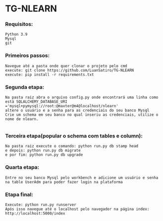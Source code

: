 # TG-NLEARN


### Requisitos:

```
Python 3.9
Mysql
git

```

### Primeiros passos:

```
Navegue até a pasta onde quer clonar o projeto pelo cmd
execute: git clone https://github.com/LuanSatiro/TG-NLEARN
execute: pip install -r requirements.txt
```

### Segunda etapa: 

```
Na pasta raiz abra o arquivo config.py onde encontrará uma linha como está SQLALCHEMY_DATABASE_URI ='mysql+pymysql://root:@maxter@m4@localhost/nlearn'
altere o usuário e a senha para as credenciais do seu banco Mysql
Crie um schema em seu banco no qual inseriu as credenciais, utilize o nome de nlearn.


```
### Terceira etapa(popular o schema com tables e column): 

```
Na pasta raiz execute o comando: python run.py db stamp head
e depois: python run.py db migrate
e por fim: python run.py db upgrade

```

### Quarta etapa: 

```
Entre no seu banco Mysql pelo workbench e adicione um usuário e senha na table UserAdm para poder fazer login na plataforma

```
### Etapa final: 

```
Execute: python run.py runserver
Após isso navegue até o localhost pelo navegador na página index: http://localhost:5000/index

```


